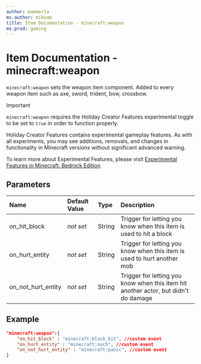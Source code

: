 ```yaml
---
author: mammerla
ms.author: mikeam
title: Item Documentation - minecraft:weapon
ms.prod: gaming
---
```


# Item Documentation - minecraft:weapon

`minecraft:weapon` sets the weapon item component. Added to every weapon item such as axe, sword, trident, bow, crossbow.

>[!IMPORTANT]
> `minecraft:weapon` requires the Holiday Creator Features experimental toggle to be set to `true` in order to function properly.
>
>Holiday Creator Features contains experimental gameplay features. As with all experiments, you may see additions, removals, and changes in functionality in Minecraft versions without significant advanced warning.
>
>To learn more about Experimental Features, please visit [Experimental Features in Minecraft: Bedrock Edition](../../../../../Documents/ExperimentalFeaturesToggle.md)

## Parameters

|Name |Default Value  |Type  |Description  |
|:----------|:----------|:----------|:----------|
|on_hit_block|*not set*| String|Trigger for letting you know when this item is used to hit a block|
|on_hurt_entity|*not set*| String|Trigger for letting you know when this item is used to hurt another mob|
|on_not_hurt_entity|*not set*| String|Trigger for letting you know when this item hit another actor, but didn't do damage|

## Example

```json
"minecraft:weapon":{
    "on_hit_block" : "minecraft:block_hit", //custom event
    "on_hurt_entity" : "minecraft:ouch", //custom event
    "on_not_hurt_entity" : "minecraft:panic", //custom event
}
```
